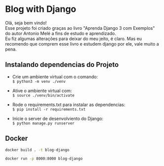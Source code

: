 # Blog with Django

Olá, seja bem vindo!<br>
Esse projeto foi criado graças ao livro "Aprenda Django 3 com Exemplos" do autor Antonio Melé a fins de estudo e aprendizado.<br>
Eu fiz algumas alterações para deixar do meu jeito, é claro. Mas eu recomendo que comprem esse livro e estudem django por ele, vale muito a pena.

## Instalando dependencias do Projeto


- Crie um ambiente virtual com o comando:<br>
    `$ python3 -m venv ./venv`

- Ative o ambiente virtual com:<br>
    `$ source ./venv/bin/activate`

- Rode o requirements.txt para instalar as dependencias:<br>
    `$ pip install -r requirements.txt`
      
- Inicie o server de desenvolviento do Django:<br>
    `$ python manage.py runserver`

## Docker

```sh
docker build . -t blog-django

docker run -p 8000:8000 blog-django

```